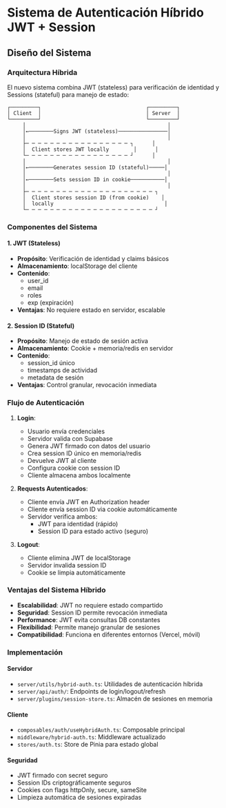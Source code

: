 # Sistema de Autenticación Híbrido JWT + Session

## Diseño del Sistema

### Arquitectura Híbrida

El nuevo sistema combina JWT (stateless) para verificación de identidad y Sessions (stateful) para manejo de estado:

```
┌─────────┐                                  ┌─────────┐
│ Client  │                                  │ Server  │  
└─────────┘                                  └─────────┘
     │                                              │
     │←────────Signs JWT (stateless)────────────────│
     │                                              │
     ├─ ─ ─ ─ ─ ─ ─ ─ ─ ─ ─ ─ ─ ─ ─ ─ ─ ┐      │
     │  Client stores JWT locally        │      │
     └─ ─ ─ ─ ─ ─ ─ ─ ─ ─ ─ ─ ─ ─ ─ ─ ─ ┘      │
     │                                              │
     │←────────Generates session ID (stateful)─────│
     │                                              │
     │←────────Sets session ID in cookie───────────│
     │                                              │
     ├─ ─ ─ ─ ─ ─ ─ ─ ─ ─ ─ ─ ─ ─ ─ ─ ─ ─ ─ ─ ─ ┐ 
     │  Client stores session ID (from cookie)    │
     │  locally                                    │
     └─ ─ ─ ─ ─ ─ ─ ─ ─ ─ ─ ─ ─ ─ ─ ─ ─ ─ ─ ─ ─ ┘
```

### Componentes del Sistema

#### 1. JWT (Stateless)
- **Propósito**: Verificación de identidad y claims básicos
- **Almacenamiento**: localStorage del cliente
- **Contenido**: 
  - user_id
  - email
  - roles
  - exp (expiración)
- **Ventajas**: No requiere estado en servidor, escalable

#### 2. Session ID (Stateful)
- **Propósito**: Manejo de estado de sesión activa
- **Almacenamiento**: Cookie + memoria/redis en servidor
- **Contenido**: 
  - session_id único
  - timestamps de actividad
  - metadata de sesión
- **Ventajas**: Control granular, revocación inmediata

### Flujo de Autenticación

1. **Login**:
   - Usuario envía credenciales
   - Servidor valida con Supabase
   - Genera JWT firmado con datos del usuario
   - Crea session ID único en memoria/redis
   - Devuelve JWT al cliente
   - Configura cookie con session ID
   - Cliente almacena ambos localmente

2. **Requests Autenticados**:
   - Cliente envía JWT en Authorization header
   - Cliente envía session ID via cookie automáticamente
   - Servidor verifica ambos:
     - JWT para identidad (rápido)
     - Session ID para estado activo (seguro)

3. **Logout**:
   - Cliente elimina JWT de localStorage
   - Servidor invalida session ID
   - Cookie se limpia automáticamente

### Ventajas del Sistema Híbrido

- **Escalabilidad**: JWT no requiere estado compartido
- **Seguridad**: Session ID permite revocación inmediata
- **Performance**: JWT evita consultas DB constantes
- **Flexibilidad**: Permite manejo granular de sesiones
- **Compatibilidad**: Funciona en diferentes entornos (Vercel, móvil)

### Implementación

#### Servidor
- `server/utils/hybrid-auth.ts`: Utilidades de autenticación híbrida
- `server/api/auth/`: Endpoints de login/logout/refresh
- `server/plugins/session-store.ts`: Almacén de sesiones en memoria

#### Cliente  
- `composables/auth/useHybridAuth.ts`: Composable principal
- `middleware/hybrid-auth.ts`: Middleware actualizado
- `stores/auth.ts`: Store de Pinia para estado global

#### Seguridad
- JWT firmado con secret seguro
- Session IDs criptográficamente seguros
- Cookies con flags httpOnly, secure, sameSite
- Limpieza automática de sesiones expiradas